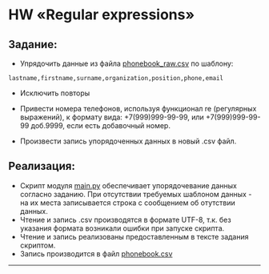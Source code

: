 # HW «Regular expressions»

## Задание:
- Упрядочить данные из файла [phonebook_raw.csv](/phonebook_raw.csv) по шаблону: 

`lastname,firstname,surname,organization,position,phone,email`  

- Исключить повторы

- Привести номера телефонов, используя функционал re (регулярных выражений), к формату вида: +7(999)999-99-99, или  +7(999)999-99-99 доб.9999, если есть добавочный номер. 

- Произвести запись упорядоченных данных в новый .csv файл.

## Реализация:
- Скрипт модуля [main.py](/main.py) обеспечивает упорядочевание данных согласно заданию. При отсутствии требуемых шаблоном данных - на их места записывается строка с сообщением об отутствии данных.
- Чтение и запись .csv производятся в формате UTF-8, т.к. без указания формата возникали ошибки при запуске скрипта.
- Чтение и запись реализованы предоставленным в тексте задания скриптом.
- Запись производится в файл [phonebook.csv](/phonebook.csv)

***
